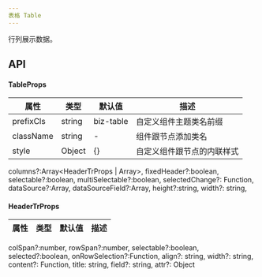 ```yaml
---
表格 Table
---
```


行列展示数据。

## API
#### TableProps
| 属性      | 类型    | 默认值       | 描述         |
|----------|---------|------------|--------------|
|prefixCls |string   |biz-table | 自定义组件主题类名前缀|
|className | string  |-           |组件跟节点添加类名|
|style|Object|{}|自定义组件跟节点的内联样式|


columns?:Array<HeaderTrProps | Array<HeaderTrProps>>,
    fixedHeader?:boolean,
    selectable?:boolean,
    multiSelectable?:boolean,
    selectedChange?: Function,
    dataSource?:Array<Object>,
    dataSourceField?:Array<HeaderTrProps>,
    height?:string,
    width?: string,

#### HeaderTrProps
| 属性      | 类型    | 默认值       | 描述         |
|----------|---------|------------|--------------|

colSpan?:number,
    rowSpan?:number,
    selectable?:boolean,
    selected?:boolean,
    onRowSelection?:Function,
    align?: string,
    width?: string,
    content?: Function,
    title: string,
    field?: string,
    attr?: Object